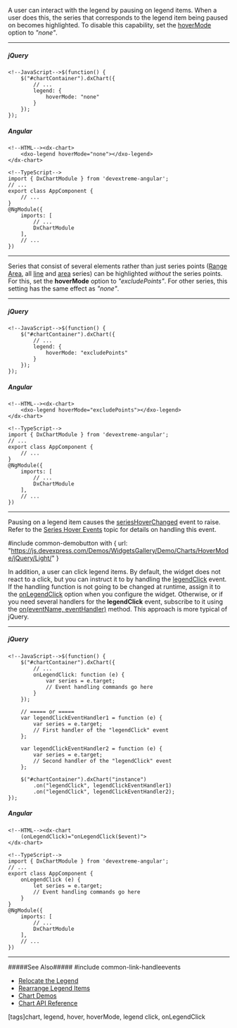 A user can interact with the legend by pausing on legend items. When a user does this, the series that corresponds to the legend item being paused on becomes highlighted. To disable this capability, set the [hoverMode](/api-reference/20%20Data%20Visualization%20Widgets/dxChart/1%20Configuration/legend/hoverMode.md '/Documentation/ApiReference/Data_Visualization_Widgets/dxChart/Configuration/legend/#hoverMode') option to *"none"*.

---
##### jQuery

    <!--JavaScript-->$(function() {
        $("#chartContainer").dxChart({
            // ...
            legend: {
                hoverMode: "none"
            }
        });
    });

##### Angular

    <!--HTML--><dx-chart>
        <dxo-legend hoverMode="none"></dxo-legend>
    </dx-chart>

    <!--TypeScript-->
    import { DxChartModule } from 'devextreme-angular';
    // ...
    export class AppComponent {
        // ...
    }
    @NgModule({
        imports: [
            // ...
            DxChartModule
        ],
        // ...
    })

---

Series that consist of several elements rather than just series points ([Range Area](/concepts/05%20Widgets/Chart/11%20Series%20Types/70%20Range%20Series.md '/Documentation/Guide/Widgets/Chart/Series_Types/Range_Series/'), all [line](/concepts/05%20Widgets/Chart/11%20Series%20Types/10%20Line%20Series.md '/Documentation/Guide/Widgets/Chart/Series_Types/Line_Series/') and [area](/concepts/05%20Widgets/Chart/11%20Series%20Types/30%20Area%20Series.md '/Documentation/Guide/Widgets/Chart/Series_Types/Area_Series/') series) can be highlighted _without_ the series points. For this, set the **hoverMode** option to *"excludePoints"*. For other series, this setting has the same effect as *"none"*.

---
##### jQuery

    <!--JavaScript-->$(function() {
        $("#chartContainer").dxChart({
            // ...
            legend: {
                hoverMode: "excludePoints"
            }
        });
    });

##### Angular

    <!--HTML--><dx-chart>
        <dxo-legend hoverMode="excludePoints"></dxo-legend>
    </dx-chart>

    <!--TypeScript-->
    import { DxChartModule } from 'devextreme-angular';
    // ...
    export class AppComponent {
        // ...
    }
    @NgModule({
        imports: [
            // ...
            DxChartModule
        ],
        // ...
    })

---

Pausing on a legend item causes the [seriesHoverChanged](/api-reference/20%20Data%20Visualization%20Widgets/dxChart/4%20Events/seriesHoverChanged.md '/Documentation/ApiReference/Data_Visualization_Widgets/dxChart/Events/#seriesHoverChanged') event to raise. Refer to the [Series Hover Events](/concepts/05%20Widgets/Chart/10%20Series/10%20Hover/10%20Events.md '/Documentation/Guide/Widgets/Chart/Series/Hover/#Events') topic for details on handling this event.

#include common-demobutton with {
    url: "https://js.devexpress.com/Demos/WidgetsGallery/Demo/Charts/HoverMode/jQuery/Light/"
}

In addition, a user can click legend items. By default, the widget does not react to a click, but you can instruct it to by handling the [legendClick](/api-reference/20%20Data%20Visualization%20Widgets/dxChart/4%20Events/legendClick.md '/Documentation/ApiReference/Data_Visualization_Widgets/dxChart/Events/#legendClick') event. If the handling function is not going to be changed at runtime, assign it to the [onLegendClick](/api-reference/20%20Data%20Visualization%20Widgets/dxChart/1%20Configuration/onLegendClick.md '/Documentation/ApiReference/Data_Visualization_Widgets/dxChart/Configuration/#onLegendClick') option when you configure the widget. Otherwise, or if you need several handlers for the **legendClick** event, subscribe to it using the [on(eventName, eventHandler)](/api-reference/10%20UI%20Widgets/EventsMixin/3%20Methods/on(eventName_eventHandler).md '/Documentation/ApiReference/Data_Visualization_Widgets/dxChart/Methods/#oneventName_eventHandler') method. This approach is more typical of jQuery.

---
##### jQuery

    <!--JavaScript-->$(function() {
        $("#chartContainer").dxChart({
            // ...
            onLegendClick: function (e) {
                var series = e.target;
                // Event handling commands go here
            }
        });

        // ===== or =====
        var legendClickEventHandler1 = function (e) {
            var series = e.target;
            // First handler of the "legendClick" event
        };

        var legendClickEventHandler2 = function (e) {
            var series = e.target;
            // Second handler of the "legendClick" event
        };

        $("#chartContainer").dxChart("instance")
            .on("legendClick", legendClickEventHandler1)
            .on("legendClick", legendClickEventHandler2);
    });

##### Angular

    <!--HTML--><dx-chart
        (onLegendClick)="onLegendClick($event)">
    </dx-chart>

    <!--TypeScript-->
    import { DxChartModule } from 'devextreme-angular';
    // ...
    export class AppComponent {
        onLegendClick (e) {
            let series = e.target;
            // Event handling commands go here
        }
    }
    @NgModule({
        imports: [
            // ...
            DxChartModule
        ],
        // ...
    })

---

#####See Also#####
#include common-link-handleevents
- [Relocate the Legend](/concepts/05%20Widgets/Chart/35%20Legend/10%20Relocate%20the%20Legend.md '/Documentation/Guide/Widgets/Chart/Legend/Relocate_the_Legend/')
- [Rearrange Legend Items](/concepts/05%20Widgets/Chart/35%20Legend/20%20Rearrange%20Legend%20Items.md '/Documentation/Guide/Widgets/Chart/Legend/Rearrange_Legend_Items/')
- [Chart Demos](https://js.devexpress.com/Demos/WidgetsGallery/Demo/Charts/HoverMode/jQuery/Light)
- [Chart API Reference](/api-reference/20%20Data%20Visualization%20Widgets/dxChart '/Documentation/ApiReference/Data_Visualization_Widgets/dxChart/')

[tags]chart, legend, hover, hoverMode, legend click, onLegendClick
